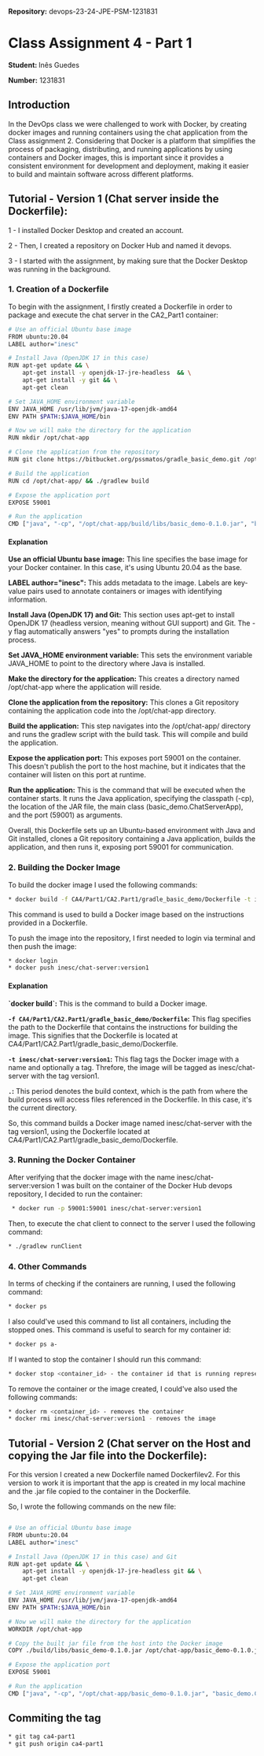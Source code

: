 <strong>Repository:</strong> devops-23-24-JPE-PSM-1231831
 <p></p>

# Class Assignment 4 - Part 1

<p></p>

<strong>Student: </strong>
Inês Guedes
 <p></p>

<strong>Number:</strong>
1231831
<p></p>

<p>
</p>
<p></p>

## Introduction
<p></p>
In the DevOps class we were challenged to work with Docker, by creating docker images and running containers using the chat application from the Class assignment 2.
Considering that Docker is a platform that simplifies the process of packaging, distributing, and running applications by using containers and Docker images, this is important since it provides a consistent environment for development and deployment, making it easier to build and maintain software across different platforms.

<p></p>
<p></p>

## Tutorial - Version 1 (Chat server inside the Dockerfile): 
<p></p>
<p></p>
 1 - I installed Docker Desktop and created an account. <p></p>
 2 - Then, I created a repository on Docker Hub and named it devops. <p></p>
 3 - I started with the assignment, by making sure that the Docker Desktop was running in the background. <p></p>
<p></p>

### 1. Creation of a Dockerfile

<p></p>
To begin with the assignment, I firstly created a Dockerfile in order to package and execute the chat server in the CA2_Part1 container:
<p></p>

```bash
# Use an official Ubuntu base image
FROM ubuntu:20.04
LABEL author="inesc"

# Install Java (OpenJDK 17 in this case)
RUN apt-get update && \
    apt-get install -y openjdk-17-jre-headless  && \
    apt-get install -y git && \
    apt-get clean

# Set JAVA_HOME environment variable
ENV JAVA_HOME /usr/lib/jvm/java-17-openjdk-amd64
ENV PATH $PATH:$JAVA_HOME/bin

# Now we will make the directory for the application
RUN mkdir /opt/chat-app

# Clone the application from the repository
RUN git clone https://bitbucket.org/pssmatos/gradle_basic_demo.git /opt/chat-app

# Build the application
RUN cd /opt/chat-app/ && ./gradlew build

# Expose the application port
EXPOSE 59001

# Run the application
CMD ["java", "-cp", "/opt/chat-app/build/libs/basic_demo-0.1.0.jar", "basic_demo.ChatServerApp", "59001"]
```

<p></p>
<p></p>

#### Explanation
<p></p>

<b>Use an official Ubuntu base image:</b> This line specifies the base image for your Docker container. In this case, it's using Ubuntu 20.04 as the base. <p></p>

<b>LABEL author="inesc":</b> This adds metadata to the image. Labels are key-value pairs used to annotate containers or images with identifying information. <p></p>

<b>Install Java (OpenJDK 17) and Git:</b> This section uses apt-get to install OpenJDK 17 (headless version, meaning without GUI support) and Git. The -y flag automatically answers "yes" to prompts during the installation process. <p></p>

<b>Set JAVA_HOME environment variable:</b> This sets the environment variable JAVA_HOME to point to the directory where Java is installed. <p></p>

<b>Make the directory for the application:</b> This creates a directory named /opt/chat-app where the application will reside. <p></p>

<b>Clone the application from the repository:</b> This clones a Git repository containing the application code into the /opt/chat-app directory. <p></p>

<b>Build the application:</b> This step navigates into the /opt/chat-app/ directory and runs the gradlew script with the build task. This will compile and build the application. <p></p>

<b>Expose the application port:</b> This exposes port 59001 on the container. This doesn't publish the port to the host machine, but it indicates that the container will listen on this port at runtime. <p></p>

<b>Run the application:</b> This is the command that will be executed when the container starts. It runs the Java application, specifying the classpath (-cp), the location of the JAR file, the main class (basic_demo.ChatServerApp), and the port (59001) as arguments. <p></p>

<p></p>

Overall, this Dockerfile sets up an Ubuntu-based environment with Java and Git installed, clones a Git repository containing a Java application, builds the application, and then runs it, exposing port 59001 for communication.

<p></p>
<p></p>

### 2. Building the Docker Image

<p></p>
To build the docker image I used the following commands:
<p></p>

```bash
* docker build -f CA4/Part1/CA2.Part1/gradle_basic_demo/Dockerfile -t inesc/chat-server:version1 .

```
<p></p>
This command is used to build a Docker image based on the instructions provided in a Dockerfile. <p></p>
To push the image into the repository, I first needed to login via terminal and then push the image:
<p></p>

```bash
* docker login
* docker push inesc/chat-server:version1

```

<p></p>
<p></p>

#### Explanation
<p></p>
<b>`docker build`:</b> This is the command to build a Docker image.<p></p>

<b>`-f CA4/Part1/CA2.Part1/gradle_basic_demo/Dockerfile`:</b> This flag specifies the path to the Dockerfile that contains the instructions for building the image. This signifies that the Dockerfile is located at CA4/Part1/CA2.Part1/gradle_basic_demo/Dockerfile.<p></p>

<b>`-t inesc/chat-server:version1`:</b> This flag tags the Docker image with a name and optionally a tag. Threfore, the image will be tagged as inesc/chat-server with the tag version1.<p></p>

<b>`.`:</b> This period denotes the build context, which is the path from where the build process will access files referenced in the Dockerfile. In this case, it's the current directory.
<p></p>
<p></p>

So, this command builds a Docker image named inesc/chat-server with the tag version1, using the Dockerfile located at CA4/Part1/CA2.Part1/gradle_basic_demo/Dockerfile.
<p></p>
<p></p>

### 3. Running the Docker Container

<p></p>
After verifying that the docker image with the name inesc/chat-server:version 1 was built on the container of the Docker Hub devops repository, I decided to run the container:
<p></p>

```bash
 * docker run -p 59001:59001 inesc/chat-server:version1

```

<p></p>
Then, to execute the chat client to connect to the server I used the following command:
<p></p>


```bash
* ./gradlew runClient

```

<p></p>
<p></p>

### 4. Other Commands

<p></p>
In terms of checking if the containers are running, I used the following command:
<p></p>

```bash
* docker ps

```
<p></p>
I also could've used this command to list all containers, including the stopped ones. This command is useful to search for my container id:
<p></p>

```bash
* docker ps a-

```

<p></p>
If I wanted to stop the container I should run this command:
<p></p>

```bash
* docker stop <container_id> - the container id that is running represented on my Docker Hub repository.

```

<p></p>
To remove the container or the image created, I could've also used the following commands:
<p></p>

```bash
* docker rm <container_id> - removes the container
* docker rmi inesc/chat-server:version1 - removes the image

```

<p></p>
<p></p>

## Tutorial - Version 2 (Chat server on the Host and copying the Jar file into the Dockerfile): 
<p></p>
<p></p>
For this version I created a new Dockerfile named Dockerfilev2.
For this version to work it is important that the app is created in my local machine and the .jar file copied to the container in the Dockerfile. <p></p>
So, I wrote the following commands on the new file:
<p></p>

```bash

# Use an official Ubuntu base image
FROM ubuntu:20.04
LABEL author="inesc"

# Install Java (OpenJDK 17 in this case) and Git
RUN apt-get update && \
    apt-get install -y openjdk-17-jre-headless git && \
    apt-get clean

# Set JAVA_HOME environment variable
ENV JAVA_HOME /usr/lib/jvm/java-17-openjdk-amd64
ENV PATH $PATH:$JAVA_HOME/bin

# Now we will make the directory for the application
WORKDIR /opt/chat-app

# Copy the built jar file from the host into the Docker image
COPY ./build/libs/basic_demo-0.1.0.jar /opt/chat-app/basic_demo-0.1.0.jar

# Expose the application port
EXPOSE 59001

# Run the application
CMD ["java", "-cp", "/opt/chat-app/basic_demo-0.1.0.jar", "basic_demo.ChatServerApp", "59001"]

```

<p></p>
<p></p>

## Commiting the tag
<p></p>

```bash
* git tag ca4-part1
* git push origin ca4-part1

```

<p></p>
<p></p>



